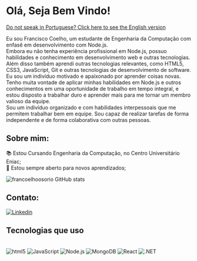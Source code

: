 # Olá, Seja Bem Vindo!

[Do not speak in Portuguese? Click here to see the English version](https://github.com/francoelhoosorio/FranciscoCoelho/blob/main/README(us).md)

Eu sou Francisco Coelho, um estudante de Engenharia da Computação com enfasê em desenvolvimento com Node.js.<br/>
Embora eu não tenha experiência profissional em Node.js, possuo habilidades e conhecimento em desenvolvimento web e outras tecnologias.<br/>
Além disso também aprendi outras tecnologias relevantes, como HTML5, CSS3, JavaScript, Git e outras tecnologias de desenvolvimento de software.<br/>
Eu sou um indivíduo motivado e apaixonado por aprender coisas novas. Tenho muita vontade de aplicar minhas habilidades em Node.js e outros conhecimentos em uma oportunidade de trabalho em tempo integral, e estou disposto a trabalhar duro e aprender mais para me tornar um membro valioso da equipe.<br/>
Sou um indivíduo organizado e com habilidades interpessoais que me permitem trabalhar bem em equipe. Sou capaz de realizar tarefas de forma independente e de forma colaborativa com outras pessoas.

## Sobre mim:

📚 Estou Cursando Engenharia da Computação, no Centro Universitário Eniac; <br/>
🧠 Estou sempre aberto para novos aprendizados;

![francoelhoosorio GitHub stats](https://github-readme-stats.vercel.app/api?username=francoelhoosorio&show_icons=true&theme=tokyonight)


## Contato:

[![Linkedin](https://img.shields.io/badge/LinkedIn-0077B5?style=for-the-badge&logo=linkedin&logoColor=white)](https://www.linkedin.com/in/francisco-coelho-742b51204)

## Tecnologias que uso

<div style="display: inline_block;"><br/>
    <img align="center" alt="html5" src="https://img.shields.io/badge/HTML5-E34F26?style=for-the-badge&logo=html5&logoColor=white">
    <img align="center" alt="JavaScript" src="https://img.shields.io/badge/JavaScript-F7DF1E?style=for-the-badge&logo=javascript&logoColor=black">
    <img align="center" alt="Node.js" src="https://img.shields.io/badge/Node.js-43853D?style=for-the-badge&logo=node.js&logoColor=white">
    <img align="center" alt="MongoDB" src="https://img.shields.io/badge/MongoDB-4EA94B?style=for-the-badge&logo=mongodb&logoColor=white">
    <img align="center" alt="React" src="https://img.shields.io/badge/React-20232A?style=for-the-badge&logo=react&logoColor=61DAFB">
    <img align="center" alt=".NET" src="https://img.shields.io/badge/.NET-5C2D91?style=for-the-badge&logo=.net&logoColor=white">
</div>
